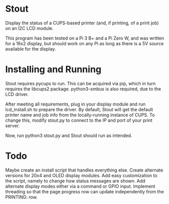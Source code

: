 # Stout
Display the status of a CUPS-based printer (and, if printing, of a print job) on an I2C LCD module.

This program has been tested on a Pi 3 B+ and a Pi Zero W, and was written for a 16x2 display, but should work on any Pi as long as there is a 5V source available for the display.

# Installing and Running
Stout requires pycups to run. This can be acquired via pip, which in turn requires the libcups2 package. python3-smbus is also required, due to the LCD driver.

After meeting all requirements, plug in your display module and run lcd_install.sh to prepare the driver. By default, Stout will get the default printer name and job info from the locally-running instance of CUPS. To change this, modify stout.py to connect to the IP and port of your print server.

Now, run python3 stout.py and Stout should run as intended.

# Todo
Maybe create an install script that handles everything else. Create alternate versions for 20x4 and OLED display modules. Add easy customization to the script, namely to change how status messages are shown. Add alternate display modes either via a command or GPIO input. Implement threading so that the page progress row can update independently from the PRINTING: row.
